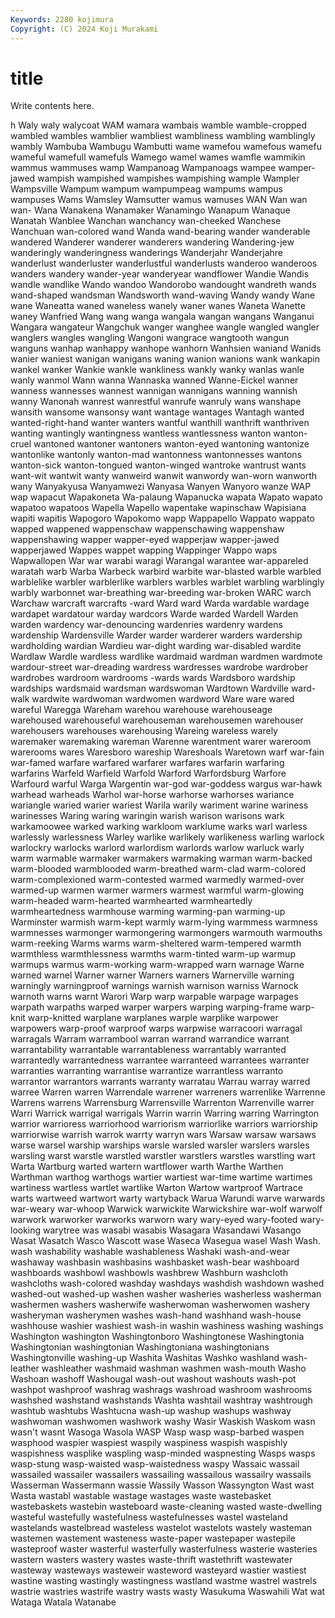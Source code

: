 ```yaml
---
Keywords: 2280 kojimura
Copyright: (C) 2024 Koji Murakami
---
```


# title

Write contents here.



h Waly waly walycoat WAM wamara
wambais wamble wamble-cropped wambled wambles wamblier wambliest wambliness wambling wamblingly
wambly Wambuba Wambugu Wambutti wame wamefou wamefous wamefu wameful wamefull
wamefuls Wamego wamel wames wamfle wammikin wammus wammuses wamp Wampanoag
Wampanoags wampee wamper-jawed wampish wampished wampishes wampishing wample Wampler Wampsville
Wampum wampum wampumpeag wampums wampus wampuses Wams Wamsley Wamsutter wamus
wamuses WAN Wan wan wan- Wana Wanakena Wanamaker Wanamingo Wanapum
Wanaque Wanatah Wanblee Wanchan wanchancy wan-cheeked Wanchese Wanchuan wan-colored wand
Wanda wand-bearing wander wanderable wandered Wanderer wanderer wanderers wandering Wandering-jew
wanderingly wanderingness wanderings Wanderjahr Wanderjahre wanderlust wanderluster wanderlustful wanderlusts wanderoo
wanderoos wanders wandery wander-year wanderyear wandflower Wandie Wandis wandle wandlike
Wando wandoo Wandorobo wandought wandreth wands wand-shaped wandsman Wandsworth wand-waving
Wandy wandy Wane wane Waneatta waned waneless wanely waner wanes
Waneta Wanette waney Wanfried Wang wang wanga wangala wangan wangans
Wanganui Wangara wangateur Wangchuk wanger wanghee wangle wangled wangler wanglers
wangles wangling Wangoni wangrace wangtooth wangun wanguns wanhap wanhappy wanhope
wanhorn Wanhsien waniand Wanids wanier waniest wanigan wanigans waning wanion
wanions wank wankapin wankel wanker Wankie wankle wankliness wankly wanky
wanlas wanle wanly wanmol Wann wanna Wannaska wanned Wanne-Eickel wanner
wanness wannesses wannest wannigan wannigans wanning wannish wanny Wanonah wanrest
wanrestful wanrufe wanruly wans wanshape wansith wansome wansonsy want wantage
wantages Wantagh wanted wanted-right-hand wanter wanters wantful wanthill wanthrift wanthriven
wanting wantingly wantingness wantless wantlessness wanton wanton-cruel wantoned wantoner wantoners
wanton-eyed wantoning wantonize wantonlike wantonly wanton-mad wantonness wantonnesses wantons wanton-sick
wanton-tongued wanton-winged wantroke wantrust wants want-wit wantwit wanty wanweird wanwit
wanwordy wan-worn wanworth wany Wanyakyusa Wanyamwezi Wanyasa Wanyen Wanyoro wanze
WAP wap wapacut Wapakoneta Wa-palaung Wapanucka wapata Wapato wapato wapatoo
wapatoos Wapella Wapello wapentake wapinschaw Wapisiana wapiti wapitis Wapogoro Wapokomo
wapp Wappapello Wappato wappato wapped wappened wappenschaw wappenschawing wappenshaw wappenshawing
wapper wapper-eyed wapperjaw wapper-jawed wapperjawed Wappes wappet wapping Wappinger Wappo
waps Wapwallopen War war warabi waragi Warangal warantee war-appareled waratah
warb Warba Warbeck warbird warbite war-blasted warble warbled warblelike warbler
warblerlike warblers warbles warblet warbling warblingly warbly warbonnet war-breathing war-breeding
war-broken WARC warch Warchaw warcraft warcrafts -ward Ward ward Warda
wardable wardage wardapet wardatour warday wardcors Warde warded Wardell Warden
warden wardency war-denouncing wardenries wardenry wardens wardenship Wardensville Warder warder
warderer warders wardership wardholding wardian Wardieu war-dight warding war-disabled wardite
Wardlaw Wardle wardless wardlike wardmaid wardman wardmen wardmote wardour-street war-dreading
wardress wardresses wardrobe wardrober wardrobes wardroom wardrooms -wards wards Wardsboro
wardship wardships wardsmaid wardsman wardswoman Wardtown Wardville ward-walk wardwite wardwoman
wardwomen wardword Ware ware wared wareful Waregga Wareham warehou warehouse
warehouseage warehoused warehouseful warehouseman warehousemen warehouser warehousers warehouses warehousing Wareing
wareless warely waremaker waremaking wareman Warenne warentment warer wareroom warerooms
wares Waresboro wareship Wareshoals Waretown warf war-fain war-famed warfare warfared
warfarer warfares warfarin warfaring warfarins Warfeld Warfield Warfold Warford Warfordsburg
Warfore Warfourd warful Warga Wargentin war-god war-goddess wargus war-hawk warhead
warheads Warhol war-horse warhorse warhorses wariance wariangle waried warier wariest
Warila warily wariment warine wariness warinesses Waring waring waringin warish
warison warisons wark warkamoowee warked warking warkloom warklume warks warl
warless warlessly warlessness Warley warlike warlikely warlikeness warling warlock warlockry
warlocks warlord warlordism warlords warlow warluck warly warm warmable warmaker
warmakers warmaking warman warm-backed warm-blooded warmblooded warm-breathed warm-clad warm-colored warm-complexioned
warm-contested warmed warmedly warmed-over warmed-up warmen warmer warmers warmest warmful
warm-glowing warm-headed warm-hearted warmhearted warmheartedly warmheartedness warmhouse warming warming-pan warming-up
Warminster warmish warm-kept warmly warm-lying warmmess warmness warmnesses warmonger warmongering
warmongers warmouth warmouths warm-reeking Warms warms warm-sheltered warm-tempered warmth warmthless
warmthlessness warmths warm-tinted warm-up warmup warmups warmus warm-working warm-wrapped warn
warnage Warne warned warnel Warner warner Warners warners Warnerville warning
warningly warningproof warnings warnish warnison warniss Warnock warnoth warns warnt
Warori Warp warp warpable warpage warpages warpath warpaths warped warper
warpers warping warping-frame warp-knit warp-knitted warplane warplanes warple warplike warpower
warpowers warp-proof warproof warps warpwise warracoori warragal warragals Warram warrambool
warran warrand warrandice warrant warrantability warrantable warrantableness warrantably warranted warrantedly
warrantedness warrantee warranteed warrantees warranter warranties warranting warrantise warrantize warrantless
warranto warrantor warrantors warrants warranty warratau Warrau warray warred warree
Warren warren Warrendale warrener warreners warrenlike Warrenne Warrens warrens Warrensburg
Warrensville Warrenton Warrenville warrer Warri Warrick warrigal warrigals Warrin warrin
Warring warring Warrington warrior warrioress warriorhood warriorism warriorlike warriors warriorship
warriorwise warrish warrok warrty warryn wars Warsaw warsaw warsaws warse
warsel warship warships warsle warsled warsler warslers warsles warsling warst
warstle warstled warstler warstlers warstles warstling wart Warta Wartburg warted
wartern wartflower warth Warthe Warthen Warthman warthog warthogs wartier wartiest
war-time wartime wartimes wartiness wartless wartlet wartlike Warton Wartow wartproof
Wartrace warts wartweed wartwort warty wartyback Warua Warundi warve warwards
war-weary war-whoop Warwick warwickite Warwickshire war-wolf warwolf warwork warworker warworks
warworn wary wary-eyed wary-footed wary-looking warytree was wasabi wasabis Wasagara
Wasandawi Wasango Wasat Wasatch Wasco Wascott wase Waseca Wasegua wasel
Wash Wash. wash washability washable washableness Washaki wash-and-wear washaway washbasin
washbasins washbasket wash-bear washboard washboards washbowl washbowls washbrew Washburn washcloth
washcloths wash-colored washday washdays washdish washdown washed washed-out washed-up washen
washer washeries washerless washerman washermen washers washerwife washerwoman washerwomen washery
washeryman washerymen washes wash-hand washhand wash-house washhouse washier washiest wash-in
washin washiness washing washings Washington washington Washingtonboro Washingtonese Washingtonia Washingtonian
washingtonian Washingtoniana washingtonians Washingtonville washing-up Washita Washitas Washko washland wash-leather
washleather washmaid washman washmen wash-mouth Washo Washoan washoff Washougal wash-out
washout washouts wash-pot washpot washproof washrag washrags washroad washroom washrooms
washshed washstand washstands Washta washtail washtray washtrough washtub washtubs Washtucna
wash-up washup washups washway washwoman washwomen washwork washy Wasir Waskish
Waskom wasn wasn't wasnt Wasoga Wasola WASP Wasp wasp wasp-barbed
waspen wasphood waspier waspiest waspily waspiness waspish waspishly waspishness wasplike
waspling wasp-minded waspnesting Wasps wasps wasp-stung wasp-waisted wasp-waistedness waspy Wassaic
wassail wassailed wassailer wassailers wassailing wassailous wassailry wassails Wasserman Wassermann
wassie Wassily Wasson Wassyngton Wast wast Wasta wastabl wastable wastage
wastages waste wastebasket wastebaskets wastebin wasteboard waste-cleaning wasted waste-dwelling wasteful
wastefully wastefulness wastefulnesses wastel wasteland wastelands wastelbread wasteless wastelot wastelots
wastely wasteman wastemen wastement wasteness waste-paper wastepaper wastepile wasteproof waster
wasterful wasterfully wasterfulness wasterie wasteries wastern wasters wastery wastes waste-thrift
wastethrift wastewater wasteway wasteways wasteweir wasteword wasteyard wastier wastiest wastine
wasting wastingly wastingness wastland wastme wastrel wastrels wastrie wastries wastrife
wastry wasts wasty Wasukuma Waswahili Wat wat Wataga Watala Watanabe
